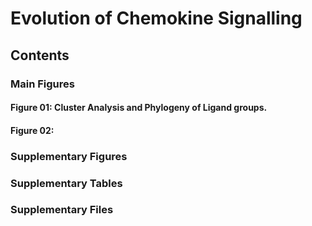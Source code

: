 # Evolution of Chemokine Signalling

## Contents

### Main Figures

#### Figure 01: Cluster Analysis and Phylogeny of Ligand groups.
#### Figure 02: 

### Supplementary Figures

### Supplementary Tables

### Supplementary Files

